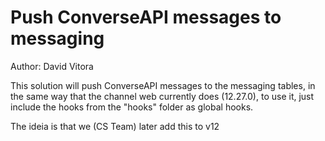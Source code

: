 # Push ConverseAPI messages to messaging

Author: David Vitora

This solution will push ConverseAPI messages to the messaging tables, in the same way that the channel web currently does (12.27.0), to use it, just include the hooks from the "hooks" folder as global hooks.

The ideia is that we (CS Team) later add this to v12
